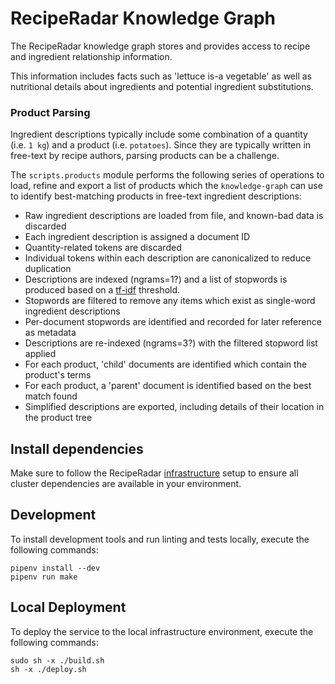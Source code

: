 # RecipeRadar Knowledge Graph

The RecipeRadar knowledge graph stores and provides access to recipe and ingredient relationship information.

This information includes facts such as 'lettuce is-a vegetable' as well as nutritional details about ingredients and potential ingredient substitutions.

### Product Parsing

Ingredient descriptions typically include some combination of a quantity (i.e. `1 kg`) and a product (i.e. `potatoes`).  Since they are typically written in free-text by recipe authors, parsing products can be a challenge.

The `scripts.products` module performs the following series of operations to load, refine and export a list of products which the `knowledge-graph` can use to identify best-matching products in free-text ingredient descriptions:

- Raw ingredient descriptions are loaded from file, and known-bad data is discarded
- Each ingredient description is assigned a document ID
- Quantity-related tokens are discarded
- Individual tokens within each description are canonicalized to reduce duplication
- Descriptions are indexed (ngrams=1?) and a list of stopwords is produced based on a [tf-idf](https://en.wikipedia.org/w/index.php?title=tf-idf) threshold.
- Stopwords are filtered to remove any items which exist as single-word ingredient descriptions
- Per-document stopwords are identified and recorded for later reference as metadata
- Descriptions are re-indexed (ngrams=3?) with the filtered stopword list applied
- For each product, 'child' documents are identified which contain the product's terms
- For each product, a 'parent' document is identified based on the best match found
- Simplified descriptions are exported, including details of their location in the product tree

## Install dependencies

Make sure to follow the RecipeRadar [infrastructure](https://www.github.com/openculinary/infrastructure) setup to ensure all cluster dependencies are available in your environment.

## Development

To install development tools and run linting and tests locally, execute the following commands:

```
pipenv install --dev
pipenv run make
```

## Local Deployment

To deploy the service to the local infrastructure environment, execute the following commands:

```
sudo sh -x ./build.sh
sh -x ./deploy.sh
```
